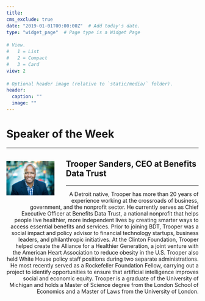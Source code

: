 ```yaml
---
title: 
cms_exclude: true
date: "2019-01-01T00:00:00Z"  # Add today's date.
type: "widget_page"  # Page type is a Widget Page

# View.
#   1 = List
#   2 = Compact
#   3 = Card
view: 2

# Optional header image (relative to `static/media/` folder).
header:
  caption: ""
  image: ""
---
```


# **Speaker of the Week** #
___
<img style = "float:left; margin:20px 30px 20px 0px" src="images/Trooper Headshot.JPEG" width="25%" height = "auto">

  
## Trooper Sanders, CEO at Benefits Data Trust ##

<HR COLOR="#FF0000" SIZE="4">

 <p style="text-align: right;">A Detroit native, Trooper has more than 20 years of experience working at the crossroads of business, government, and the nonprofit sector. He currently serves as Chief Executive Officer at Benefits Data Trust, a national nonprofit that helps people live healthier, more independent lives by creating smarter ways to access essential benefits and services. Prior to joining BDT, Trooper was a social impact and policy advisor to financial technology startups, business leaders, and philanthropic initiatives. At the Clinton Foundation, Trooper helped create the Alliance for a Healthier Generation, a joint venture with the American Heart Association to reduce obesity in the U.S. Trooper also held White House policy staff positions during two separate administrations. He most recently served as a Rockefeller Foundation Fellow, carrying out a project to identify opportunities to ensure that artificial intelligence improves social and economic equity. Trooper is a graduate of the University of Michigan and holds a Master of Science degree from the London School of Economics and a Master of Laws from the University of London.</p> 


